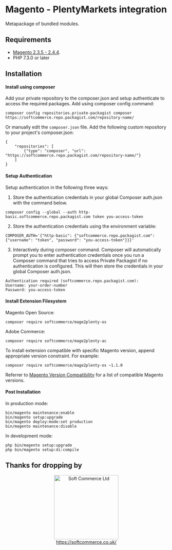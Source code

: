 # Magento - PlentyMarkets integration
Metapackage of bundled modules.

## Requirements
* [Magento 2.3.5 - 2.4.4](https://magento.com/tech-resources/download).
* PHP 7.3.0 or later

## Installation

#### Install using composer
Add your private repository to the composer.json and setup authenticate to access the required packages.
Add using composer config command:

`composer config repositories.private-packagist composer https://softcommerce.repo.packagist.com/repository-name/`

Or manually edit the `composer.json` file.
Add the following custom repository to your project's composer.json:

```
{
    "repositories": [
        {"type": "composer", "url": "https://softcommerce.repo.packagist.com/repository-name/"}
    ]
}
```

#### Setup Authentication
Setup authentication in the following three ways:

1. Store the authentication credentials in your global Composer auth.json with the command below.

`composer config --global --auth http-basic.softcommerce.repo.packagist.com token you-access-token`

2. Store the authentication credentials using the environment variable:

`COMPOSER_AUTH='{"http-basic": {"softcommerce.repo.packagist.com": {"username": "token", "password": "you-access-token"}}}'`

3. Interactively during composer command. Composer will automatically prompt you to enter authentication credentials
   once you run a Composer command that tries to access Private Packagist if no authentication is configured.
   This will then store the credentials in your global Composer auth.json.

```
Authentication required (softcommerce.repo.packagist.com):
Username: your-order-number
Password: you-access-token
```

#### Install Extension Filesystem
Magento Open Source:

`composer require softcommerce/mage2plenty-os`

Adobe Commerce:

`composer require softcommerce/mage2plenty-ac`

To install extension compatible with specific Magento version, append appropriate version constraint.
For example:

`composer require softcommerce/mage2plenty-os ~1.1.0`

Referrer to [Magento Version Compatibility](https://devdocs-m2.mage2plenty.com/docs/getting-started/magento-version-compatibility/) for a list of compatible Magento versions.

#### Post Installation
In production mode:

```
bin/magento maintenance:enable
bin/magento setup:upgrade
bin/magento deploy:mode:set production
bin/magento maintenance:disable
```

In development mode:

```
php bin/magento setup:upgrade
php bin/magento setup:di:compile
```

## Thanks for dropping by
<p align="center">
    <a href="https://magento.com">
        <img src="https://softcommerce.co.uk/pub/media/banner/logo.svg" width="200" alt="Soft Commerce Ltd" />
    </a>
    <br />
    <a href="https://softcommerce.co.uk/">
        https://softcommerce.co.uk/
    </a>
</p>

